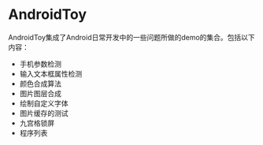 # AndroidToy
AndroidToy集成了Android日常开发中的一些问题所做的demo的集合。包括以下内容：
* 手机参数检测
* 输入文本框属性检测
* 颜色合成算法
* 图片图层合成
* 绘制自定义字体
* 图片缓存的测试
* 九宫格锁屏
* 程序列表
